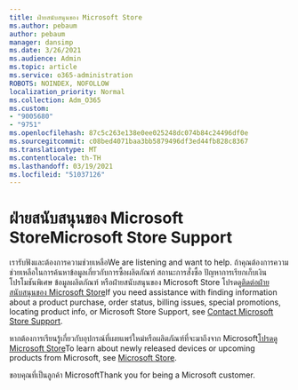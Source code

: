 ```yaml
---
title: ฝ่ายสนับสนุนของ Microsoft Store
ms.author: pebaum
author: pebaum
manager: dansimp
ms.date: 3/26/2021
ms.audience: Admin
ms.topic: article
ms.service: o365-administration
ROBOTS: NOINDEX, NOFOLLOW
localization_priority: Normal
ms.collection: Adm_O365
ms.custom:
- "9005680"
- "9751"
ms.openlocfilehash: 87c5c263e138e0ee025248dc074b84c24496df0e
ms.sourcegitcommit: c08bed4071baa3bb5879496df3ed44fb828c8367
ms.translationtype: MT
ms.contentlocale: th-TH
ms.lasthandoff: 03/19/2021
ms.locfileid: "51037126"
---
```

# <a name="microsoft-store-support"></a><span data-ttu-id="e5d65-102">ฝ่ายสนับสนุนของ Microsoft Store</span><span class="sxs-lookup"><span data-stu-id="e5d65-102">Microsoft Store Support</span></span>

<span data-ttu-id="e5d65-103">เรารับฟังและต้องการความช่วยเหลือ</span><span class="sxs-lookup"><span data-stu-id="e5d65-103">We are listening and want to help.</span></span> <span data-ttu-id="e5d65-104">ถ้าคุณต้องการความช่วยเหลือในการค้นหาข้อมูลเกี่ยวกับการซื้อผลิตภัณฑ์ สถานะการสั่งซื้อ ปัญหาการเรียกเก็บเงิน โปรโมชันพิเศษ ข้อมูลผลิตภัณฑ์ หรือฝ่ายสนับสนุนของ Microsoft Store โปรดดู[ติดต่อฝ่ายสนับสนุนของ Microsoft Store](https://support.microsoft.com/account-billing/contact-microsoft-store-support-4f615f2a-6bbd-fd69-6695-ae213d63eef0)</span><span class="sxs-lookup"><span data-stu-id="e5d65-104">If you need assistance with finding information about a product purchase, order status, billing issues, special promotions, locating product info, or Microsoft Store Support, see [Contact Microsoft Store Support](https://support.microsoft.com/account-billing/contact-microsoft-store-support-4f615f2a-6bbd-fd69-6695-ae213d63eef0).</span></span>

<span data-ttu-id="e5d65-105">หากต้องการเรียนรู้เกี่ยวกับอุปกรณ์ที่เผยแพร่ใหม่หรือผลิตภัณฑ์ที่จะมาถึงจาก Microsoft[โปรดดู Microsoft Store](https://www.microsoft.com/?ql=1)</span><span class="sxs-lookup"><span data-stu-id="e5d65-105">To learn about newly released devices or upcoming products from Microsoft, see [Microsoft Store](https://www.microsoft.com/?ql=1).</span></span>

<span data-ttu-id="e5d65-106">ขอบคุณที่เป็นลูกค้า Microsoft</span><span class="sxs-lookup"><span data-stu-id="e5d65-106">Thank you for being a Microsoft customer.</span></span>
